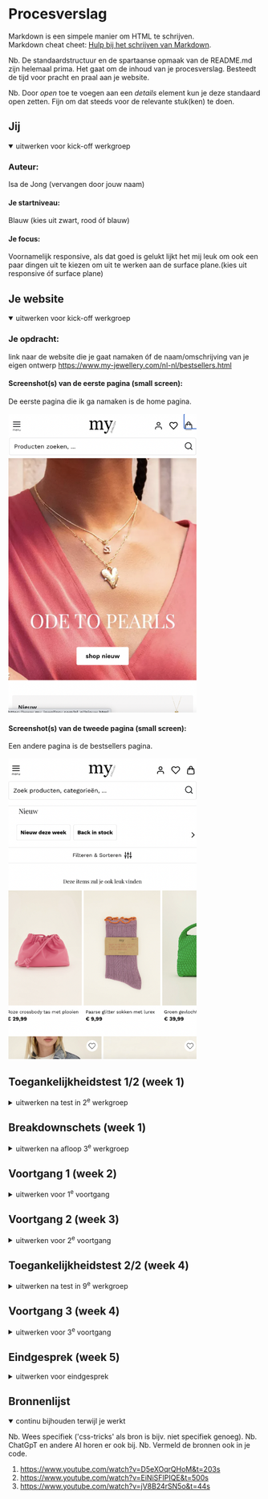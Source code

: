 # Procesverslag
Markdown is een simpele manier om HTML te schrijven.  
Markdown cheat cheet: [Hulp bij het schrijven van Markdown](https://github.com/adam-p/markdown-here/wiki/Markdown-Cheatsheet).

Nb. De standaardstructuur en de spartaanse opmaak van de README.md zijn helemaal prima. Het gaat om de inhoud van je procesverslag. Besteedt de tijd voor pracht en praal aan je website.

Nb. Door *open* toe te voegen aan een *details* element kun je deze standaard open zetten. Fijn om dat steeds voor de relevante stuk(ken) te doen.





## Jij

<details open>
  <summary>uitwerken voor kick-off werkgroep</summary>

  ### Auteur:
  Isa de Jong (vervangen door jouw naam)

  #### Je startniveau:
  Blauw (kies uit zwart, rood óf blauw)

  #### Je focus:
  Voornamelijk responsive,  als dat goed is gelukt lijkt het mij leuk om ook een paar dingen uit te kiezen om uit te werken aan de surface plane.(kies uit responsive óf surface plane)

 
</details>





## Je website

<details open>
  <summary>uitwerken voor kick-off werkgroep</summary>

  ### Je opdracht:
  link naar de website die je gaat namaken óf de naam/omschrijving van je eigen ontwerp
  https://www.my-jewellery.com/nl-nl/bestsellers.html 

  #### Screenshot(s) van de eerste pagina (small screen): 
  De eerste pagina die ik ga  namaken is de home pagina.
  <br></br>
  <img src="readme-images/Homepage.png" width="375px" alt="omschrijving van de pagina">

  #### Screenshot(s) van de tweede pagina (small screen):
  Een andere pagina is de bestsellers pagina.
  <br></br>
  <img src="readme-images/Shopnieuw.png" width="375px" alt="omschrijving van de pagina">
 
</details>



## Toegankelijkheidstest 1/2 (week 1)

<details>
  <summary>uitwerken na test in 2<sup>e</sup> werkgroep</summary>

  ### Bevindingen
  Lijst met je bevindingen die in de test naar voren kwamen:
  
[FED 23-24 - Blok 1 - WCAG checklist-2.pdf](https://github.com/Isagithubb/blokwebb/files/12858672/FED.23-24.-.Blok.1.-.WCAG.checklist-2.pdf)


  - Erg veel fouten als ik het in de w3c validater doe.
  - qua layout is de site heel mooi en netjes
  - De html als ik op inspecteren klik bestaat uit super veel divjes etc.
  - 

</details>



## Breakdownschets (week 1)

<details>
  <summary>uitwerken na afloop 3<sup>e</sup> werkgroep</summary>

  ### de hele pagina: 
  <img src="readme-images/breakdownschets1.png" width="375px" alt="breakdown van de hele pagina">

  ### dynamisch deel (bijv menu): 
  <img src="readme-images/breakdownschets2.png" width="375px" alt="breakdown van een dynamisch deel">

  ### wellicht nog een dynamisch deel (bijv filter): 
  <img src="readme-images/breakdownschets3.png" width="375px" alt="breakdown van nog een dynamisch deel">

</details>





## Voortgang 1 (week 2)

<details>
  <summary>uitwerken voor 1<sup>e</sup> voortgang</summary>

  ### Stand van zaken
  hier dit ging goed & dit was lastig (neem ook screenshots op van delen van je website en code)

  Wat goed gaat deze week is de html schrijen. ik vond het lastig om te begrijpen hoe een grid in elkaar zit en hoe je uiteindelijk een responsive website kon maken. Ik heb daarom veel grid garden gespeeld en video's over grid gekeken. 

<img src="readme-images/codescreenshot1.png" width="375px" alt="screenshot van code ">
 
 Op deze screenshot zie je een slider die ik heb gecodeerd zonder een grid te gebruiken.
 Ik hoop dat ik deze ul in een grid kan zetten, zodat het makkelijker responsive wordt en ik kan leren hoe ik een grid gebruik.
 
 Ook wil ik graag nog een hartjes button op de foto kan komen zodat het er helemaal af is dit gedeelte.

  ### Verslag van meeting
  hier na afloop snel de uitkomsten van de meeting vastleggen

  - veel proberen en opzoeken over grid
  - alle opdrachten goed doen
  - Hulp vragen aan de studentenassistent of de docent als het niet lukt om op weg te komen


</details>





## Voortgang 2 (week 3)

<details>
  <summary>uitwerken voor 2<sup>e</sup> voortgang</summary>

  ### Stand van zaken
  hier dit ging goed & dit was lastig (neem ook screenshots op van delen van je website en code)

<img src="readme-images/codescreenshot2.png" width="375px" alt="screenshot van code ">
Wat erg goed gaat is dat ik een grid heb en het begrijp!! 

Daarnaast ben ik erachter gekomen hoe een media query werkt.
Ik heb geleerd dat sommige veranderingen op een pagina niet alleen door 100% responsive maken bestaan. Maar dus ook door te zeggen dat vanaf een bepaalde grootte het scherm en de html etc er anders uit moeten zien. Ik vond dit een erg interessant onderwerp, omdat ik door deze kennis ook nog oude kennis mee kon nemen. Bijvoorbeeld de display none functie. die kan je op een html element zetten en vervolgens laten verschijnen door display block in de media query te zetten.

Door al deze nieuwe informatie heb ik weer goede moed en weet ik hoe ik andere functies van mijn site moet gaan coderen. Bijvoorbeeld de footer. Hierdoor ben ik over het algemeen veel blijer met het resultaat wat ik nu heb! 

  ### Verslag van meeting
  hier na afloop snel de uitkomsten van de meeting vastleggen
  - Veel proberen, maakt niet uit als het niet in een keer lukt
  - Er zijn meerdere manieren om iets te bereiken, ik ga kijken wat de beste is voor mijzelf
  - Zelfstandig gaan knallen en uitproberen.
  - mediaquery gebruiken voor de footer.

</details>




## Toegankelijkheidstest 2/2 (week 4)

<details>
  <summary>uitwerken na test in 9<sup>e</sup> werkgroep</summary>

  ### Bevindingen
  Lijst met je bevindingen die in de test naar voren kwamen (geef ook aan wat er verbeterd is):

 - Ik heb bijvoorbeeld alle alts geshreven 
 - Er is geen horizontale schuiving meer.
 - De website lijkt al op een geheel
 - ik zie soms niet het verschil met mijn website en de originele haha! 
 - Ik ben content met de informatie en hoe mijn html er uit ziet
 - Ik heb alle foto's niet gedownload maar de link van de website neergezet.
</details>



## Voortgang 3 (week 4)

<details>
  <summary>uitwerken voor 3<sup>e</sup> voortgang</summary>

  ### Stand van zaken
  hier dit ging goed & dit was lastig (neem ook screenshots op van delen van je website en code)
<img src="readme-images/codescreenshot3.png" width="375px" alt="screenshot van code ">

Ik ben mijn 2e pagina goed gaan stylen met css en responsive maken. 
Ook ben ik alle puntjes op de i gaan zetten en heb ik een hamburger menu laten werken.
Voor de meeste tijd heb ik aan mijn 1e pagina gewerkt en gezeten. Dat gaf mij een beetje stress maar ik heb gelukkig nu wel veel kunnen veranderen aan de tweede pagina. 

  ### Verslag van meeting
  hier na afloop snel de uitkomsten van de meeting vastleggen
  - Niet opgeven lol
  - Veel tijd aan besteden en nog even strijden om zo veel mogelijk uit de komende week te halen

</details>





## Eindgesprek (week 5)

<details>
  <summary>uitwerken voor eindgesprek</summary>

  ### Je uitkomst - karakteristiek screenshots:
  <img src="readme-images/eindresultaat1.png" width="375px" alt="uitomst opdracht 1">


  ### Dit ging goed/Heb ik geleerd: 
  Korte omschrijving met plaatjes:

  Waar ik erg trots op ben is dat ik echt heel veel heb geleerd deze weken. Ik begon met weinig tot basiskennis over een net html schrijven en ben nu op het punt dat ik geniet van code schrijven, omdat ik zo veel heb geleerd. een ding daarvan is bijvoorbeeld een grid kunnen gebruiken op verschillende manieren. 
  <br> </br>
  <img src="readme-images/eindresultaat2.png" width="375px" alt="top">


  ### Dit was lastig/Is niet gelukt:
  Korte omschrijving met plaatjes

  Wat helaas niet is gelukt is het goed schalen van foto's of in dit geval een slider. 
  <br> </br>
  <img src="readme-images/eindresultaat3.png" width="375px" alt="bummer">
</details>


## Bronnenlijst

<details open>
  <summary>continu bijhouden terwijl je werkt</summary>

  Nb. Wees specifiek ('css-tricks' als bron is bijv. niet specifiek genoeg). 
  Nb. ChatGpT en andere AI horen er ook bij.
  Nb. Vermeld de bronnen ook in je code.

  1. https://www.youtube.com/watch?v=D5eXOqrQHoM&t=203s
  2. https://www.youtube.com/watch?v=EiNiSFIPIQE&t=500s
  3. https://www.youtube.com/watch?v=jV8B24rSN5o&t=44s

</details>

